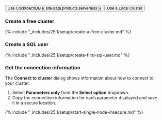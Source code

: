 
<div class="filters clearfix">
  <button class="filter-button page-level" data-scope="cockroachcloud">Use CockroachDB {{ site.data.products.serverless }}</button>
  <button class="filter-button page-level" data-scope="local">Use a Local Cluster</button>
</div>

<section class="filter-content" markdown="1" data-scope="cockroachcloud">

### Create a free cluster

{% include "_includes/25.1/setup/create-a-free-cluster.md" %}

### Create a SQL user

{% include "_includes/25.1/setup/create-first-sql-user.md" %}

### Get the connection information

The **Connect to cluster** dialog shows information about how to connect to your cluster.

1. Select **Parameters only** from the **Select option** dropdown.
1. Copy the connection information for each parameter displayed and save it in a secure location.

</section>

<section class="filter-content" markdown="1" data-scope="local">

{% include "_includes/25.1/setup/start-single-node-insecure.md" %}

</section>
